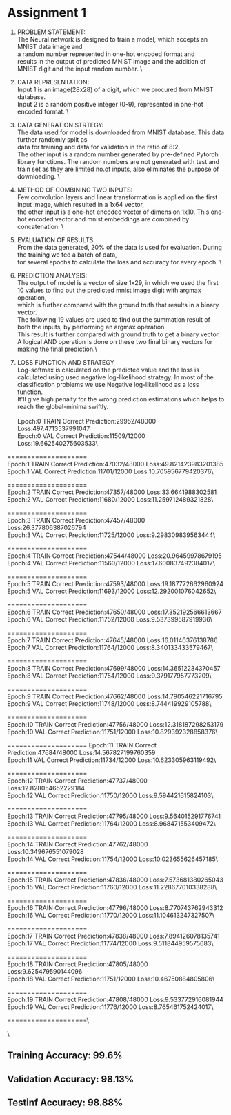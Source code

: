 # Assignment 1

1. PROBLEM STATEMENT: \
	The Neural network is designed to train a model, which accepts an MNIST data image and \
	a random number represented in one-hot encoded format and \
	results in the output of predicted MNIST image and the addition of MNIST digit and the input random number. \
	
2. DATA REPRESENTATION: \
	Input 1 is an image(28x28) of a digit, which we procured from MNIST database.\
	Input 2 is a random positive integer (0-9), represented in one-hot encoded format. \
	
3. DATA GENERATION STRTEGY: \
	The data used for model is downloaded from MNIST database. This data further randomly split as \
	data for training and data for validation in the ratio of 8:2.\
	The other input is a random number generated by pre-defined Pytorch library functions.
	The random numbers are not generated with test and train set as they are limited no.of inputs, also eliminates the purpose of downloading. \
	
4. METHOD OF COMBINING TWO INPUTS: \
	Few convolution layers and linear transformation is applied on the first input image, which resulted in a 1x64 vector,\
	the other input is a one-hot encoded vector of dimension  1x10. This one-hot encoded vector and mnist embeddings are combined by concatenation. \

5. EVALUATION OF RESULTS:\
	From the data generated, 20% of the data is used for evaluation. During the training we fed a batch of data,\
	for several epochs to calculate the loss and accuracy for every epoch. \

6. PREDICTION ANALYSIS:\
	The output of model is a vector of size 1x29, in which we used the first 10 values to find out the predicted mnist image digit with argmax operation, \
	which is further compared with the ground truth that results in a binary vector. \
	The following 19 values are used to find out the summation result of both the inputs, by performing an argmax operation.\
	This result is further compared with ground truth to get a binary vector.\
	A logical AND operation is done on these two final binary vectors for making the final prediction.\

7. LOSS FUNCTION AND STRATEGY\
	Log-softmax is calculated on the predicted value and the loss is calculated using used negative log-likelihood strategy.
	In most of the classification problems we use Negative log-likelihood as a loss function. \
	It'll give high penalty for the wrong prediction estimations which helps to reach the global-minima swiftly.\
\
Epoch:0	 TRAIN	 Correct Prediction:29952/48000 	 Loss:497.4713537991047\
Epoch:0	 VAL	 Correct Prediction:11509/12000 	 Loss:19.662540275603533\

====================\
Epoch:1	 TRAIN	 Correct Prediction:47032/48000 	 Loss:49.821423983201385\
Epoch:1	 VAL	 Correct Prediction:11701/12000 	 Loss:10.705956779420376\

====================\
Epoch:2	 TRAIN	 Correct Prediction:47357/48000 	 Loss:33.6641988302581\
Epoch:2	 VAL	 Correct Prediction:11680/12000 	 Loss:11.259712489321828\

====================\
Epoch:3	 TRAIN	 Correct Prediction:47457/48000 	 Loss:26.377806387026794\
Epoch:3	 VAL	 Correct Prediction:11725/12000 	 Loss:9.298309839563444\

====================\
Epoch:4	 TRAIN	 Correct Prediction:47544/48000 	 Loss:20.96459978679195\
Epoch:4	 VAL	 Correct Prediction:11560/12000 	 Loss:17.600837492384017\

====================\
Epoch:5	 TRAIN	 Correct Prediction:47593/48000 	 Loss:19.187772662960924\
Epoch:5	 VAL	 Correct Prediction:11693/12000 	 Loss:12.292001076042652\

====================\
Epoch:6	 TRAIN	 Correct Prediction:47650/48000 	 Loss:17.352192566613667\
Epoch:6	 VAL	 Correct Prediction:11752/12000 	 Loss:9.537399587919936\

====================\
Epoch:7	 TRAIN	 Correct Prediction:47645/48000 	 Loss:16.01146376138786\
Epoch:7	 VAL	 Correct Prediction:11764/12000 	 Loss:8.340133433579467\

====================\
Epoch:8	 TRAIN	 Correct Prediction:47699/48000 	 Loss:14.36512234370457\
Epoch:8	 VAL	 Correct Prediction:11754/12000 	 Loss:9.379177957773209\

====================\
Epoch:9	 TRAIN	 Correct Prediction:47662/48000 	 Loss:14.790546221716795\
Epoch:9	 VAL	 Correct Prediction:11748/12000 	 Loss:8.744419929105788\

====================\
Epoch:10	 TRAIN	 Correct Prediction:47756/48000 	 Loss:12.318187298253179\
Epoch:10	 VAL	 Correct Prediction:11751/12000 	 Loss:10.829392328858376\

====================
Epoch:11	 TRAIN	 Correct Prediction:47684/48000 	 Loss:14.567827199760359\
Epoch:11	 VAL	 Correct Prediction:11734/12000 	 Loss:10.623305963119492\

====================\
Epoch:12	 TRAIN	 Correct Prediction:47737/48000 	 Loss:12.828054652229184\
Epoch:12	 VAL	 Correct Prediction:11750/12000 	 Loss:9.594421615824103\

====================\
Epoch:13	 TRAIN	 Correct Prediction:47795/48000 	 Loss:9.564015291776741\
Epoch:13	 VAL	 Correct Prediction:11764/12000 	 Loss:8.968471553409472\

====================\
Epoch:14	 TRAIN	 Correct Prediction:47762/48000 	 Loss:10.349676551079028\
Epoch:14	 VAL	 Correct Prediction:11754/12000 	 Loss:10.023655626457185\

====================\
Epoch:15	 TRAIN	 Correct Prediction:47836/48000 	 Loss:7.573681380265043\
Epoch:15	 VAL	 Correct Prediction:11760/12000 	 Loss:11.228677010338288\

====================\
Epoch:16	 TRAIN	 Correct Prediction:47796/48000 	 Loss:8.770743762943312\
Epoch:16	 VAL	 Correct Prediction:11770/12000 	 Loss:11.104613247327507\

====================\
Epoch:17	 TRAIN	 Correct Prediction:47838/48000 	 Loss:7.894126078135741\
Epoch:17	 VAL	 Correct Prediction:11774/12000 	 Loss:9.511844959575683\

====================\
Epoch:18	 TRAIN	 Correct Prediction:47805/48000 	 Loss:9.625479590144096\
Epoch:18	 VAL	 Correct Prediction:11751/12000 	 Loss:10.46750884805806\

====================\
Epoch:19	 TRAIN	 Correct Prediction:47808/48000 	 Loss:9.533772916081944\
Epoch:19	 VAL	 Correct Prediction:11776/12000 	 Loss:8.765461752424017\

====================\

\

## Training Accuracy: 99.6%
## Validation Accuracy: 98.13%
## Testinf Accuracy: 98.88%

